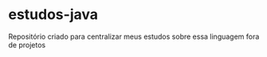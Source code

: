# estudos-java
Repositório criado para centralizar meus estudos sobre essa linguagem fora de projetos
